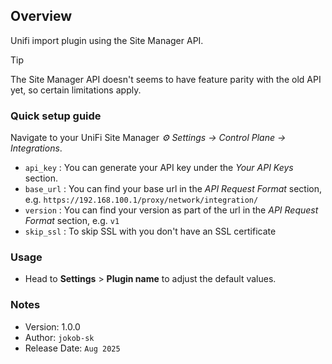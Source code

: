 ## Overview

Unifi import plugin using the Site Manager API.

> [!TIP]
> The Site Manager API doesn't seems to have feature parity with the old API yet, so certain limitations apply.  

### Quick setup guide

Navigate to your UniFi Site Manager _⚙️ Settings -> Control Plane -> Integrations_.

- `api_key` : You can generate your API key under the _Your API Keys_ section.
- `base_url` : You can find your base url in the _API Request Format_ section, e.g. `https://192.168.100.1/proxy/network/integration/`
- `version` : You can find your version as part of the url in the _API Request Format_ section, e.g. `v1`
- `skip_ssl` : To skip SSL with you don't have an SSL certificate


### Usage

- Head to **Settings** > **Plugin name** to adjust the default values.

### Notes

- Version: 1.0.0
- Author: `jokob-sk`
- Release Date: `Aug 2025`
